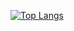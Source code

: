 [![Top Langs](https://github-readme-stats.vercel.app/api/top-langs/?username=pedromonteir1111&theme=tokyonight&layout=compact)](https://github.com/anuraghazra/github-readme-stats)
